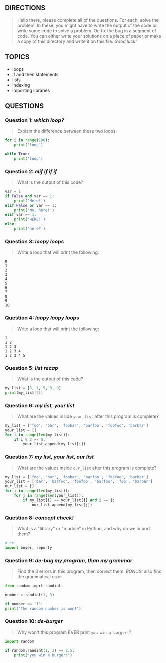 ## DIRECTIONS
> Hello there, please complete all of the questions. For each, solve the problem. 
> In these, you might have to write the output of the code or write some code to solve a problem. Or, fix the bug in a segment of code.
> You can either write your solutions on a piece of paper or make a copy of this directory and write it on this file.
> *Good luck!*

## TOPICS
* loops
* if and then statements
* lists
* indexing
* importing libraries

## QUESTIONS

### Question 1: *which loop?*
> Explain the difference between these two loops:
```python
for i in range(100):
    print('loop')

while True:
    print('loop')
```

### Question 2: *elif if if if*
> What is the output of this code?
```python
var = 1
if False and var == 1:
    print('Here!')
elif False or var == 1:
    print('No, here!')
elif var == 1:
    print('HERE!')
else:
    print('here?')
```

### Question 3: *loopy loops*
> Write a loop that will print the following:
```
0
1
2
3
4
5
6
7
8
9
10
```

### Question 4: *loopy loopy loops*
> Write a loop that will print the following:
```
1 
1 2 
1 2 3 
1 2 3 4 
1 2 3 4 5
```

### Question 5: *list recap*
> What is the output of this code?
```python
my_list = [3, 1, 5, 3, 9]
print(my_list[3])
```

### Question 6: *my list, your list*
> What are the values inside `your_list` after this program is complete?
```python
my_list = ['foo', 'bar', 'foobar', 'barfoo', 'foofoo', 'barbar']
your_list = []
for i in range(len(my_list)):
    if i % 2 == 0:
        your_list.append(my_list[i])
```

### Question 7: *my list, your list, our list*
> What are the values inside `our_list` after this program is complete?
```python
my_list = ['foo', 'bar', 'foobar', 'barfoo', 'foofoo', 'barbar']
your_list = ['bar', 'barfoo', 'foofoo', 'barfoo', 'foo', 'barbar']
our_list = []
for i in range(len(my_list)):
    for j in range(len(your_list)):
        if my_list[i] == your_list[j] and i == j:
            our_list.append(my_list[j])
```

### Question 8: *concept check!*
> What is a "library" or "module" in Python, and why do we import them?
```python
# ex:
import boyer, reporty
```

### Question 9: *de-bug my program, than my grammar*
> Find the 3 errors in this program, then correct them.
> *BONUS:* also find the grammatical error
```python
from random imprt randint:

number = randint(1, 3)

if number == '1':
print("The random number is won!")
```

### Question 10: *de-burger*
> Why won't this program EVER print `you win a burger!`?
```python
import random

if random.randint(1, 3) == 2.5:
    print("you win a burger!")
```
